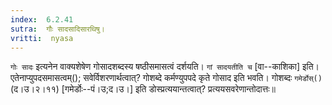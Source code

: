 ```yaml
---
index:  6.2.41
sutra:  गौः सादसादिसारथिषु।
vritti:  nyasa
---
```


`गोः सादः` इत्यनेन वाक्यशेषेण गोसादशब्दस्य षष्ठीसमासत्वं दर्शयति। `गां सादयतीति च` [वा--काशिका] इति। एतेनाप्युपदसमासत्वम्(); सवेर्विशरणार्थत्वात्? गोशब्दे कर्मण्युपपदे कृते गोसाद इति भवति। गोशब्दः `गमेर्डोस्()` (द।उ।२।११) [गमेर्डोः--पं।उ;द।उ।] इति डोस्प्रत्ययान्तत्वात्? प्रत्ययसवरेणान्तोदात्तः॥
